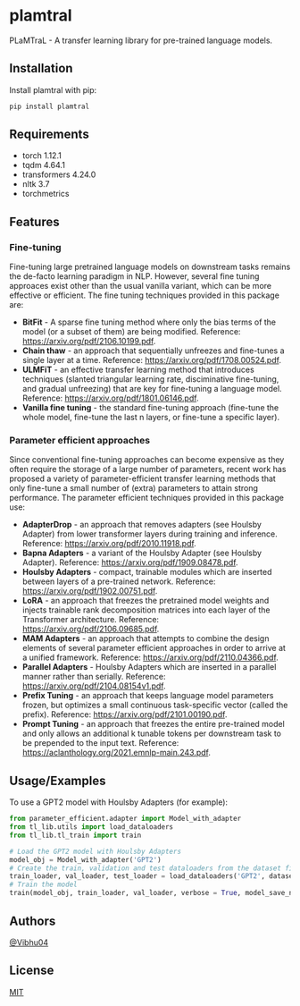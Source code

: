 # plamtral

PLaMTraL - A transfer learning library for pre-trained language models.

## Installation

Install plamtral with pip:

```bash
pip install plamtral
```

## Requirements

* torch 1.12.1
* tqdm 4.64.1
* transformers 4.24.0
* nltk 3.7
* torchmetrics
    
## Features
### Fine-tuning
Fine-tuning large pretrained language models on downstream tasks remains
the de-facto learning paradigm in NLP. However, several fine tuning approaces exist other than the usual vanilla variant, which can be more effective or efficient. The fine tuning techniques provided in this package are:
- **BitFit** - A sparse fine tuning method where only the bias terms of the model (or a subset of them) are being modified. Reference: https://arxiv.org/pdf/2106.10199.pdf.
- **Chain thaw** - an approach that sequentially unfreezes and fine-tunes a single layer at a time. Reference: https://arxiv.org/pdf/1708.00524.pdf.
- **ULMFiT** - an effective transfer learning method that introduces techniques (slanted triangular learning rate, disciminative fine-tuning, and gradual unfreezing) that are key for fine-tuning a language model. Reference: https://arxiv.org/pdf/1801.06146.pdf.
- **Vanilla fine tuning** - the standard fine-tuning approach (fine-tune the whole model, fine-tune the last n layers, or fine-tune a specific layer).
### Parameter efficient approaches
Since conventional fine-tuning approaches can become expensive as they often require the storage of a large number of parameters, recent work has proposed a variety of parameter-efficient transfer learning methods that only fine-tune a small number of (extra) parameters to attain strong performance. The parameter efficient techniques provided in this package use:
- **AdapterDrop** - an approach that removes adapters (see Houlsby Adapter) from lower transformer layers during training and inference. Reference: https://arxiv.org/pdf/2010.11918.pdf.
- **Bapna Adapters** - a variant of the Houlsby Adapter (see Houlsby Adapter). Reference: https://arxiv.org/pdf/1909.08478.pdf.
- **Houlsby Adapters** - compact, trainable modules which are inserted between layers of a pre-trained network. Reference: https://arxiv.org/pdf/1902.00751.pdf. 
- **LoRA** - an approach that freezes the pretrained model weights and injects trainable rank decomposition matrices into each layer of the Transformer architecture. Reference: https://arxiv.org/pdf/2106.09685.pdf.
- **MAM Adapters** - an approach that attempts to combine the design elements of several parameter efficient approaches in order to arrive at a unified framework. Reference: https://arxiv.org/pdf/2110.04366.pdf.
- **Parallel Adapters** - Houlsby Adapters which are inserted in a parallel manner rather than serially. Reference: https://arxiv.org/pdf/2104.08154v1.pdf.
- **Prefix Tuning** - an approach that keeps language model parameters frozen, but optimizes a small continuous task-specific vector (called the prefix). Reference: https://arxiv.org/pdf/2101.00190.pdf.
- **Prompt Tuning** - an approach that freezes the entire pre-trained model and only allows an additional k tunable tokens per downstream task to be prepended to the input text. Reference: https://aclanthology.org/2021.emnlp-main.243.pdf.
## Usage/Examples
To use a GPT2 model with Houlsby Adapters (for example):
```python
from parameter_efficient.adapter import Model_with_adapter
from tl_lib.utils import load_dataloaders
from tl_lib.tl_train import train

# Load the GPT2 model with Houlsby Adapters
model_obj = Model_with_adapter('GPT2')
# Create the train, validation and test dataloaders from the dataset file
train_loader, val_loader, test_loader = load_dataloaders('GPT2', dataset_path='path/to/dataset_file')
# Train the model
train(model_obj, train_loader, val_loader, verbose = True, model_save_name = 'path/to/model')
```


## Authors

[@Vibhu04](https://www.github.com/Vibhu04)


## License

[MIT](https://choosealicense.com/licenses/mit/)


